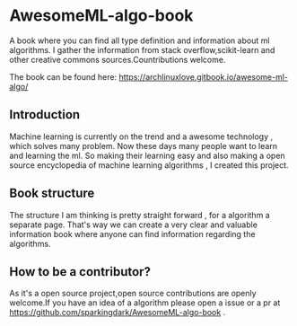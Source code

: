 # AwesomeML-algo-book
A book where you can find all type definition and information about ml algorithms. I gather the information from stack overflow,scikit-learn and other creative commons sources.Countributions welcome.

The book can be found here: https://archlinuxlove.gitbook.io/awesome-ml-algo/

## Introduction

Machine learning is currently on the trend and a awesome technology , which solves many problem. Now these days many people want to learn and learning the ml. So making their learning easy and also making a open source encyclopedia of machine learning algorithms , I created this project.

## Book structure

The structure I am thinking is pretty straight forward , for a algorithm a separate page. That's way we can create a very clear and valuable information book where anyone can find information regarding the algorithms.

## How to be a contributor?

As it's a open source project,open source contributions are openly welcome.If you have an idea of a algorithm please open a issue or a pr at https://github.com/sparkingdark/AwesomeML-algo-book . 
